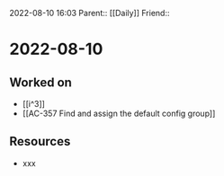 2022-08-10 16:03
Parent:: [[Daily]] 
Friend:: 

# 2022-08-10

## Worked on

- [[i^3]]
- [[AC-357 Find and assign the default config group]]

## Resources

- xxx
